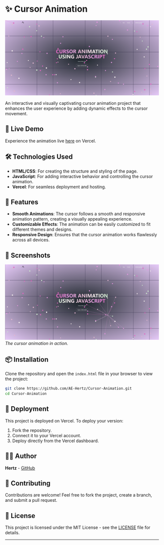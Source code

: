 # ✨ Cursor Animation

![Project Preview](https://github.com/AE-Hertz/Cursor-Animation/blob/main/Screenshot1.png) <!-- Replace this with a screenshot or GIF of your project -->

An interactive and visually captivating cursor animation project that enhances the user experience by adding dynamic effects to the cursor movement.

## 🚀 Live Demo

Experience the animation live [here](https://cursor-animation-hertz.vercel.app/) on Vercel.

## 🛠️ Technologies Used

- **HTML/CSS**: For creating the structure and styling of the page.
- **JavaScript**: For adding interactive behavior and controlling the cursor animation.
- **Vercel**: For seamless deployment and hosting.

## 🌟 Features

- **Smooth Animations**: The cursor follows a smooth and responsive animation pattern, creating a visually appealing experience.
- **Customizable Effects**: The animation can be easily customized to fit different themes and designs.
- **Responsive Design**: Ensures that the cursor animation works flawlessly across all devices.

## 📸 Screenshots

![Cursor Animation](https://github.com/AE-Hertz/Cursor-Animation/blob/main/Screenshot2.png) 
*The cursor animation in action.*

## 📦 Installation

Clone the repository and open the `index.html` file in your browser to view the project:

```bash
git clone https://github.com/AE-Hertz/Cursor-Animation.git
cd Cursor-Animation
```

## 🚀 Deployment

This project is deployed on Vercel. To deploy your version:

1. Fork the repository.
2. Connect it to your Vercel account.
3. Deploy directly from the Vercel dashboard.

## 👨‍💻 Author

**Hertz** - [GitHub](https://github.com/AE-Hertz) 

## 🤝 Contributing

Contributions are welcome! Feel free to fork the project, create a branch, and submit a pull request.

## 📄 License

This project is licensed under the MIT License - see the [LICENSE](LICENSE) file for details.

---
